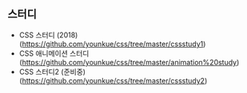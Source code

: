 ## 스터디
* CSS 스터디 (2018)(https://github.com/younkue/css/tree/master/cssstudy1)
* CSS 애니메이션 스터디 (https://github.com/younkue/css/tree/master/animation%20study)
* CSS 스터디2 (준비중)(https://github.com/younkue/css/tree/master/cssstudy2)

